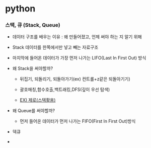# python

### 스택, 큐 (Stack, Queue)

- 데이터 구조를 배우는 이유 : 왜 만들어졌고, 언제 써야 하는 지 알기 위해

- Stack 데이터를 한쪽에서만 넣고 빼는 자료구조

- 마지막에 들어온 데이터가 가장 먼저 나가는 LIFO(Last In First Out) 방식

- 왜 Stack을 써야할까?
  
  - 뒤집기, 되돌리기, 되돌아가기(ex) 컨트롤+z같은 되돌아기기)
  
  - 괄호매칭,함수호출,백트래킹,DFS(깊이 우선 탐색)
  
  - [EX) 제로(스텍활용)](https://www.acmicpc.net/problem/10773)

- 왜 Queue를 써야할까?
  
  - 먼저 들어온 데이터가 먼저 나가는 FIFO(First In First Out)방식

- 덱큐

- 
